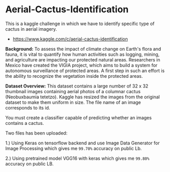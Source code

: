 # Aerial-Cactus-Identification

This is a kaggle challenge in which we have to identify specific type of cactus in aerial imagery.
*  https://www.kaggle.com/c/aerial-cactus-identification

**Background:** To assess the impact of climate change on Earth's flora and fauna, it is vital to quantify how human activities such as logging, mining, and agriculture are impacting our protected natural areas. Researchers in Mexico have created the VIGIA project, which aims to build a system for autonomous surveillance of protected areas. A first step in such an effort is the ability to recognize the vegetation inside the protected areas.

**Dataset Overview:**
This dataset contains a large number of 32 x 32 thumbnail images containing aerial photos of a columnar cactus (Neobuxbaumia tetetzo). Kaggle has resized the images from the original dataset to make them uniform in size. The file name of an image corresponds to its id.

You must create a classifier capable of predicting whether an images contains a cactus.

Two files has been uploaded:

1.) Using Keras on tensorflow backend and use Image Data Generator for Image Processing which gives me `99.70%` accuracy on public Lb.

2.) Using pretrained model VGG16 with keras which gives me `99.80%` accuracy on public LB.
